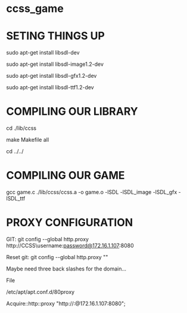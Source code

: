 ccss_game
=========

SETING THINGS UP
================
sudo apt-get install libsdl-dev

sudo apt-get install libsdl-image1.2-dev

sudo apt-get install libsdl-gfx1.2-dev

sudo apt-get install libsdl-ttf1.2-dev

COMPILING OUR LIBRARY
=====================
cd ./lib/ccss

make Makefile all

cd ../../

COMPILING OUR GAME
==================
gcc game.c ./lib/ccss/ccss.a -o game.o -lSDL -lSDL_image -lSDL_gfx -lSDL_ttf

PROXY CONFIGURATION
===================

GIT: git config --global http.proxy http://CCSS\username:password@172.16.1.107:8080

Reset git: git config --global http.proxy ""

Maybe need three back slashes for the domain...


File

/etc/apt/apt.conf.d/80proxy

Acquire::http::proxy "http://<username>:<password>@172.16.1.107:8080";




